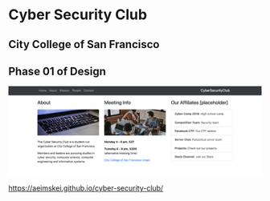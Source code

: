 # Cyber Security Club
## City College of San Francisco

## Phase 01 of Design
<kbd>![alt text](img/InitialLayout.png "Initial Layout")</kbd>

https://aeimskei.github.io/cyber-security-club/
